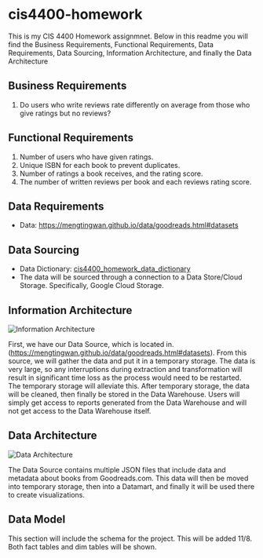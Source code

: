 # cis4400-homework
This is my CIS 4400 Homework assignmnet. Below in this readme you will find the Business Requirements, Functional Requirements, Data Requirements, Data Sourcing, Information Architecture, and finally the Data Architecture


## Business Requirements
1. Do users who write reviews rate differently on average from those who give ratings but no reviews?

## Functional Requirements
1. Number of users who have given ratings.
2. Unique ISBN for each book to prevent duplicates.
3. Number of ratings a book receives, and the rating score.
4. The number of written reviews per book and each reviews rating score.

## Data Requirements
- Data: https://mengtingwan.github.io/data/goodreads.html#datasets

## Data Sourcing
- Data Dictionary: [cis4400_homework_data_dictionary](https://docs.google.com/spreadsheets/d/1jkoinxbfRpTWLr55Vq4RB_nFU3xyZ6ytug9vWEJ8YIY/edit?usp=sharing)
- The data will be sourced through a connection to a Data Store/Cloud Storage. Specifically, Google Cloud Storage. 

## Information Architecture
![Information Architecture](https://github.com/user-attachments/assets/86408ac6-b99a-4ff6-ae2e-6fbfe6fd1c11)

First, we have our Data Source, which is located in. (https://mengtingwan.github.io/data/goodreads.html#datasets). From this source, we will gather the data and put it in a temporary storage. The data is very large, so any interruptions during extraction and transformation will result in significant time loss as the process would need to be restarted. The temporary storage will alleviate this. After temporary storage, the data will be cleaned, then finally be stored in the Data Warehouse.
Users will simply get access to reports generated from the Data Warehouse and will not get access to the Data Warehouse itself. 

## Data Architecture
![Data Architecture](https://github.com/user-attachments/assets/dee7a8a3-a8b0-43da-bc56-f470263559d0)

The Data Source contains multiple JSON files that include data and metadata about books from Goodreads.com. This data will then be moved into temporary storage, then into a Datamart, and finally it will be used there to create visualizations. 

## Data Model

This section will include the schema for the project. This will be added 11/8. Both fact tables and dim tables will be shown.
